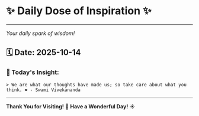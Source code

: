 # ✨ Daily Dose of Inspiration ✨

--- 

_Your daily spark of wisdom!_

## 🗓️ Date: **2025-10-14**

### 💬 Today's Insight:
```
> We are what our thoughts have made us; so take care about what you think. ❤️ - Swami Vivekananda
```

--- 

**Thank You for Visiting!** 🙏
**Have a Wonderful Day!** ☀️
